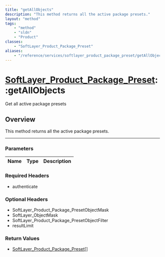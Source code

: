 ```yaml
---
title: "getAllObjects"
description: "This method returns all the active package presets."
layout: "method"
tags:
    - "method"
    - "sldn"
    - "Product"
classes:
    - "SoftLayer_Product_Package_Preset"
aliases:
    - "/reference/services/softlayer_product_package_preset/getAllObjects"
---
```

# [SoftLayer_Product_Package_Preset](/reference/services/SoftLayer_Product_Package_Preset)::getAllObjects


Get all active package presets


## Overview 
This method returns all the active package presets.

-----

### Parameters 
|Name | Type | Description |
| --- | --- | --- |


### Required Headers
* authenticate


### Optional Headers
* SoftLayer_Product_Package_PresetObjectMask
* SoftLayer_ObjectMask
* SoftLayer_Product_Package_PresetObjectFilter
* resultLimit

### Return Values
* <a href='/reference/datatypes/SoftLayer_Product_Package_Preset'>SoftLayer_Product_Package_Preset[] </a>




